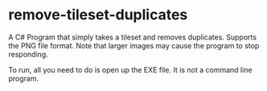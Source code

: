 # remove-tileset-duplicates
A C# Program that simply takes a tileset and removes duplicates. Supports the PNG file format. Note that larger images may cause the program to stop responding.

To run, all you need to do is open up the EXE file. It is not a command line program.
